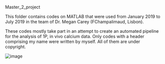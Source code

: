 Master_2_project

This folder contains codes on MATLAB that were used from January 2019 to July 2019
in the team of Dr. Megan Carey (FChampalimaud, Lisbon). 

These codes mostly take part in an attempt to create an automated pipeline for the analysis of 1P, in vivo calcium data.
Only codes with a header comprising my name were written by myself. All of them are under copyright. 


![image](https://github.com/LeonardDupont/Master_2_project/blob/pipeline.png)
      
